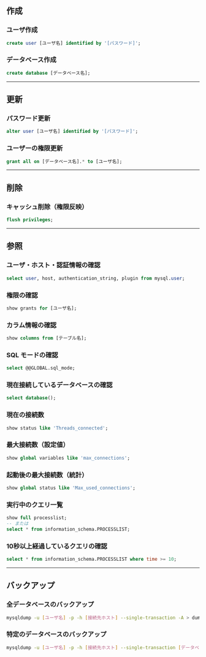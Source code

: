 ## 作成

### ユーザ作成

```sql
create user [ユーザ名] identified by '[パスワード]';
```

### データベース作成

```sql
create database [データベース名];
```

---

## 更新

### パスワード更新

```sql
alter user [ユーザ名] identified by '[パスワード]';
```

### ユーザーの権限更新

```sql
grant all on [データベース名].* to [ユーザ名];
```

---

## 削除

### キャッシュ削除（権限反映）

```sql
flush privileges;
```

---

## 参照

### ユーザ・ホスト・認証情報の確認

```sql
select user, host, authentication_string, plugin from mysql.user;
```

### 権限の確認

```sql
show grants for [ユーザ名];
```

### カラム情報の確認

```sql
show columns from [テーブル名];
```

### SQL モードの確認

```sql
select @@GLOBAL.sql_mode;
```

### 現在接続しているデータベースの確認

```sql
select database();
```

### 現在の接続数

```sql
show status like 'Threads_connected';
```

### 最大接続数（設定値）

```sql
show global variables like 'max_connections';
```

### 起動後の最大接続数（統計）

```sql
show global status like 'Max_used_connections';
```

### 実行中のクエリ一覧

```sql
show full processlist;
-- または
select * from information_schema.PROCESSLIST;
```

### 10秒以上経過しているクエリの確認

```sql
select * from information_schema.PROCESSLIST where time >= 10;
```

---

## バックアップ

### 全データベースのバックアップ

```bash
mysqldump -u [ユーザ名] -p -h [接続先ホスト] --single-transaction -A > dumpall.sql
```

### 特定のデータベースのバックアップ

```bash
mysqldump -u [ユーザ名] -p -h [接続先ホスト] --single-transaction [データベース名] > database.sql
```
